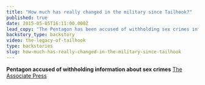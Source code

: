 ```yaml
---
title: "How much has really changed in the military since Tailhook?"
published: true
date: 2015-05-05T16:11:00.000Z
lead_copy: "The Pentagon has been accused of withholding sex crimes info. Which begs the question, how much has changed in the military since Tailhook?"
backstory_type: backstory
video: the-legacy-of-tailhook
type: backstories
slug: how-much-has-really-changed-in-the-military-since-tailhook
---
```


**Pentagon accused of withholding information about sex crimes**
[The Associate Press](http://bit.ly/1R7PUI3)

